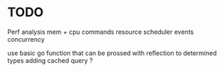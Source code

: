 # TODO

Perf analysis mem + cpu
commands
resource
scheduler
events
concurrency

use basic go function that can be prossed with reflection to determined types
adding cached query ?